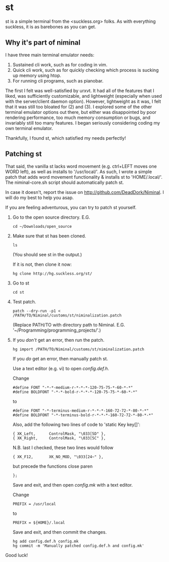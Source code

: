 st
==

st is a simple terminal from the <suckless.org> folks. As with everything suckless, it is as barebones as you can get.

Why it's part of niminal
------------------------

I have three main terminal emulator needs:
1.	Sustained cli work, such as for coding in vim.
2.	Quick cli work, such as for quickly checking which process is sucking up memory using htop.
3.	For running cli programs, such as pianobar.

The first I felt was well-satisfied by urxvt. It had all of the features that I liked, was sufficiently customizable, and lightweight (especially when used with the server/client daemon option). However, lightweight as it was, I felt that it was still too bloated for (2) and (3). I explored some of the other terminal emulator options out there, but either was disappointed by poor rendering performance, too much memory consumption or bugs, and invariably still too many features. I began seriously considering coding my own terminal emulator.

Thankfully, I found st, which satisfied my needs perfectly!

Patching st
-----------

That said, the vanilla st lacks word movement (e.g. ctrl+LEFT moves one WORD left), as well as installs to '/usr/local/'. As such, I wrote a simple patch that adds word movement functionality & installs st to 'HOME/.local/'. The niminal-core.sh script should automatically patch st.

In case it doesn't, report the issue on <http://github.com/DeadDork/Niminal>. I will do my best to help you asap.

If you are feeling adventurous, you can try to patch st yourself.
1.	Go to the open source directory. E.G.

		cd ~/Downloads/open_source

2.	Make sure that st has been cloned.

		ls

	(You should see st in the output.)
	
	If it is not, then clone it now:

		hg clone http://hg.suckless.org/st/

3.	Go to st

		cd st

4.	Test patch.

		patch --dry-run -p1 < /PATH/TO/Niminal/customs/st/niminalization.patch

	(Replace PATH/TO with directory path to Niminal. E.G. '~/Programming/programming_projects/'.)
5.	If you *don't* get an error, then run the patch.

		hg import /PATH/TO/Niminal/customs/st/niminalization.patch

	If you *do* get an error, then manually patch st.

	Use a text editor (e.g. vi) to open *config.def.h*.

	Change 

		#define FONT "-*-*-medium-r-*-*-*-120-75-75-*-60-*-*"
		#define BOLDFONT "-*-*-bold-r-*-*-*-120-75-75-*-60-*-*"

	to

		#define FONT "-*-terminus-medium-r-*-*-*-160-72-72-*-80-*-*"
		#define BOLDFONT "-*-terminus-bold-r-*-*-*-160-72-72-*-80-*-*"

	Also, add the following two lines of code to 'static Key key[]':

		{ XK_Left,      ControlMask, "\033[5D" },
		{ XK_Right,     ControlMask, "\033[5C" },

	N.B. last I checked, these two lines would follow 

		{ XK_F12,       XK_NO_MOD, "\033[24~" },

	but precede the functions close paren

		};

	Save and exit, and then open *config.mk* with a text editor.

	Change

		PREFIX = /usr/local

	to

		PREFIX = ${HOME}/.local

	Save and exit, and then commit the changes.

		hg add config.def.h config.mk
		hg commit -m 'Manually patched config.def.h and config.mk'

Good luck!
